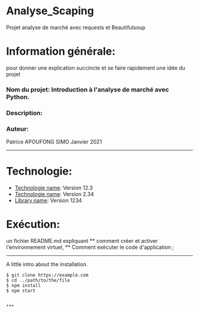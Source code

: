 # Analyse_Scaping
Projet analyse de marché avec requests et Beautifulsoup 

# Information générale:
pour donner une explication succincte et se faire rapidement une idée du projet

### Nom du projet: Introduction à l'analyse de marché avec Python.

### Description:

### Auteur:
Patrice APOUFONG SIMO
Janvier 2021

***

# Technologie:

* [Technologie name](https://example.com): Version 12.3
* [Technologie name](https://example.com): Version 2.34
* [Library name](https://example.com): Version 1234

# Exécution:

un fichier README.md expliquant 
** comment créer et activer l'environnement virtuel, 
** Comment exécuter le code d'application ;


***
A little intro about the installation. 
```
$ git clone https://example.com
$ cd ../path/to/the/file
$ npm install
$ npm start


***
